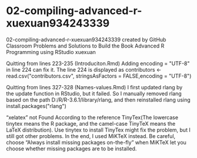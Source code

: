 # 02-compiling-advanced-r-xuexuan934243339
02-compiling-advanced-r-xuexuan934243339 created by GitHub Classroom
Problems and Solutions to Build the Book Advanced R Programming using RStudio
xuexuan

Quitting from lines 223-235 (Introduciton.Rmd)
Adding encoding = "UTF-8" in line 224 can fix it. The line 224 is displayed as contributors <- read.csv("contributors.csv", stringsAsFactors = FALSE,encoding = "UTF-8")

Quitting from lines 327-328 (Names-values.Rmd)
I first updated rlang by the update function in RStudio, but it failed. So I manually removed rlang based
on the path D:/R/R-3.6.1/library/rlang, and then reinstalled rlang using install.packages("rlang")

“xelatex” not Found
According to the reference TinyTex(The lowercase tinytex means the R package, and the camel-case TinyTeX
means the LaTeX distribution). Use tinytex to install TinyTex might fix the problem, but I still got other
problems. In the end, I used MiKTeX instead. Be careful, choose “Always install missing packages on-the-fly”
when MiKTeX let you choose whether missing packages are to be installed.



